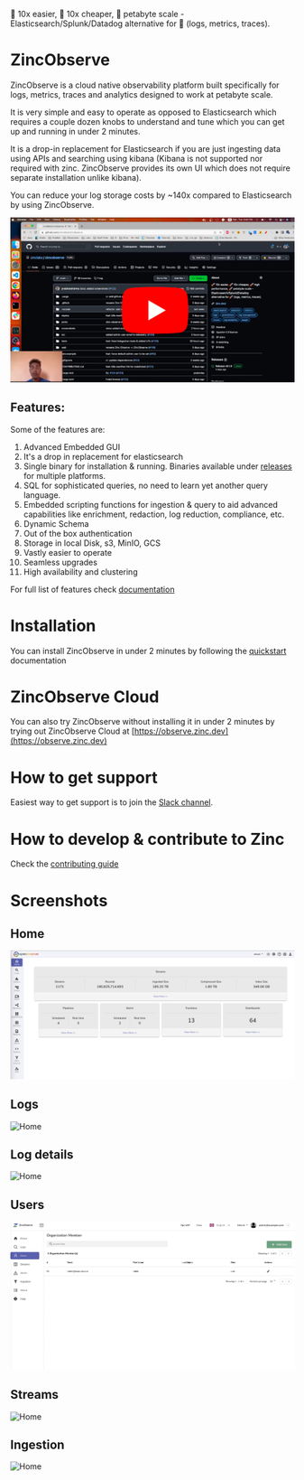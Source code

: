 🚀 10x easier, 🚀 10x cheaper, 🚀 petabyte scale - Elasticsearch/Splunk/Datadog alternative for 🚀 (logs, metrics, traces).

# ZincObserve
ZincObserve is a cloud native observability platform built specifically for logs, metrics, traces and analytics designed to work at petabyte scale.

It is very simple and easy to operate as opposed to Elasticsearch which requires a couple dozen knobs to understand and tune which you can get up and running in under 2 minutes.

It is a drop-in replacement for Elasticsearch if you are just ingesting data using APIs and searching using kibana (Kibana is not supported nor required with zinc. ZincObserve provides its own UI which does not require separate installation unlike kibana).

You can reduce your log storage costs by ~140x compared to Elasticsearch by using ZincObserve.

[![ZincObserve Introduction](./screenshots/zo_intro_youtube.png)](https://www.youtube.com/watch?v=cPMH1Am2_zM)

## Features:

Some of the features are:

1. Advanced Embedded GUI
1. It's a drop in replacement for elasticsearch 
1. Single binary for installation & running. Binaries available under [releases](https://github.com/zinclabs/zincobserve/releases) for multiple platforms.
1. SQL for sophisticated queries, no need to learn yet another query language.
1. Embedded scripting functions for ingestion & query to aid advanced capabilities like enrichment, redaction, log reduction, compliance, etc.
1. Dynamic Schema
1. Out of the box authentication
1. Storage in local Disk, s3, MinIO, GCS
1. Vastly easier to operate
1. Seamless upgrades
1. High availability and clustering

For full list of features check [documentation](https://docs.zinc.dev/ZincObserve/#project-status-features-and-roadmap)


# Installation

You can install ZincObserve in under 2 minutes by following the [quickstart](https://docs.zinc.dev/ZincObserve/quickstart/) documentation

# ZincObserve Cloud 

You can also try ZincObserve without installing it in under 2 minutes by trying out ZincObserve Cloud  at [https://observe.zinc.dev](https://observe.zinc.dev)


# How to get support

Easiest way to get support is to join the [Slack channel](https://join.slack.com/t/zincobserve/shared_invite/zt-11r96hv2b-UwxUILuSJ1duzl_6mhJwVg).

# How to develop & contribute to Zinc

Check the [contributing guide](./CONTRIBUTING.md)

# Screenshots

## Home
![Home](./screenshots/zo_home.png)

## Logs

![Home](./screenshots/zo_logs.png)

## Log details

![Home](./screenshots/zo_log_details.png)

## Users

![Home](./screenshots/zo_add_user.png)

## Streams

![Home](./screenshots/zo_streams.png)

## Ingestion

![Home](./screenshots/zo_ingestion.png)

